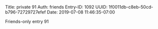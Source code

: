 Title: private 91
Auth: friends
Entry-ID: 1092
UUID: 1f0011db-c8eb-50cd-b796-72729727efef
Date: 2019-07-08 11:46:35-07:00

Friends-only entry 91
